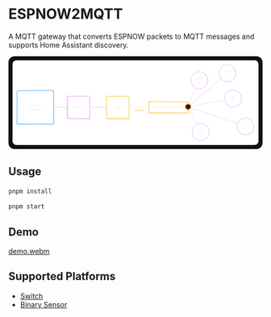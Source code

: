 # ESPNOW2MQTT

A MQTT gateway that converts ESPNOW packets to MQTT messages and supports Home Assistant discovery.

<div style="background:#111; padding:8px; display:inline-block; border-radius:12px;">
  <img src="docs/assets/overview.png" alt="Overview" style="border-radius:8px; display:block;" />
</div>


## Usage

```bash
pnpm install
```

```bash
pnpm start
```

## Demo

[demo.webm](https://github.com/user-attachments/assets/049065f9-64cb-4f12-8930-6649b20406bf)

## Supported Platforms

- [Switch](https://www.home-assistant.io/integrations/switch/)
- [Binary Sensor](https://www.home-assistant.io/integrations/binary_sensor/)
